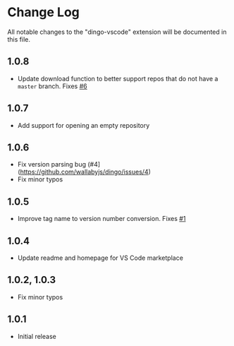 # Change Log

All notable changes to the "dingo-vscode" extension will be documented in this file.

## 1.0.8
- Update download function to better support repos that do not have a `master` branch. Fixes [#6](https://github.com/wallabyjs/dingo/issues/6)

## 1.0.7
- Add support for opening an empty repository

## 1.0.6
- Fix version parsing bug (#4](https://github.com/wallabyjs/dingo/issues/4)
- Fix minor typos

## 1.0.5
- Improve tag name to version number conversion. Fixes [#1](https://github.com/wallabyjs/dingo/issues/1)

## 1.0.4
- Update readme and homepage for VS Code marketplace

## 1.0.2, 1.0.3
- Fix minor typos

## 1.0.1
- Initial release
